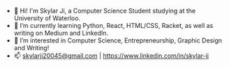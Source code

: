 - 👋 Hi! I'm Skylar Ji, a Computer Science Student studying at the University of Waterloo.
- 🌱 I’m currently learning Python, React, HTML/CSS, Racket, as well as writing on Medium and LinkedIn.
- 💞️ I’m interested in Computer Science, Entrepreneurship, Graphic Design and Writing!
- 📫 skylarji20045@gmail.com | https://www.linkedin.com/in/skylar-ji

<!---
Skylarrji/Skylarrji is a ✨ special ✨ repository because its `README.md` (this file) appears on your GitHub profile.
You can click the Preview link to take a look at your changes.
--->
